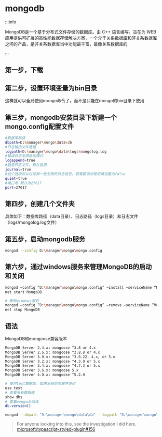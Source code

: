 # mongodb

:::info

MongoDB是一个基于分布式文件存储的数据库。由 C++ 语言编写。旨在为 WEB 应用提供可扩展的高性能数据存储解决方案，一个介于关系数据库和非关系数据库之间的产品，是非关系数据库当中功能最丰富，最像关系数据库的

:::

## 第一步，下载

## 第二步，设置环境变量为bin目录

这样就可以全局使用mongo命令了，而不是只能在mongo的bin目录下使用

## 第三步，mongodb安装目录下新建一个mongo.config配置文件

```bash
#数据库路径
dbpath=D:\manager\mongo\data\db
#日志输出文件路径
logpath=D:\manager\mongo\data\logs\mongolog.log
#错误日志采用追加模式
logappend=true
#启用日志文件，默认启用
journal=true
#这个选项可以过滤掉一些无用的日志信息，若需要调试使用请设置为false
quiet=true
#端口号 默认为27017
port=27017 
```

## 第四步，创建几个文件夹

具体如下：数据库路径（data目录）、日志路径（logs目录）和日志文件（logs/mongolog.log文件） 

## 第五步，启动mongodb服务

```bash
mongod --config D:\manager\mongo\mongo.config
```

## 第六步，通过windows服务来管理MongoDB的启动和关闭

```bash
mongod –config “D:\manager\mongo\mongo.config” –install –serviceName “MongoDB”
net start MongoDB 

# 删除windows服务
mongod –config “D:\manager\mongo\mongo.config” –remove –serviceName “MongoDB”
net stop MongoDB
```

## 语法

MongoDB和mongoose兼容版本

```bash
MongoDB Server 2.4.x: mongoose ^3.8 or 4.x
MongoDB Server 2.6.x: mongoose ^3.8.8 or 4.x
MongoDB Server 3.0.x: mongoose ^3.8.22, 4.x, or 5.x
MongoDB Server 3.2.x: mongoose ^4.3.0 or 5.x
MongoDB Server 3.4.x: mongoose ^4.7.3 or 5.x
MongoDB Server 3.6.x: mongoose 5.x
MongoDB Server 4.0.x: mongoose ^5.2.0
```

```bash
# 使用test数据库，如果没有则创建并使用
use test
# 查看所有数据库
show dbs
# 查看mongodb版本
db.version()
```

```bash
mongod --dbpath "D:\manager\mongo\data\db" --logpath "D:\manager\mongo\data\Logs\MongoDB.log" --install --serviceName "MongoDB"
```

> For anyone looking into this, see the investigation I did here. [microsoft/typescript-styled-plugin#156](https://github.com/microsoft/typescript-styled-plugin/pull/156)

